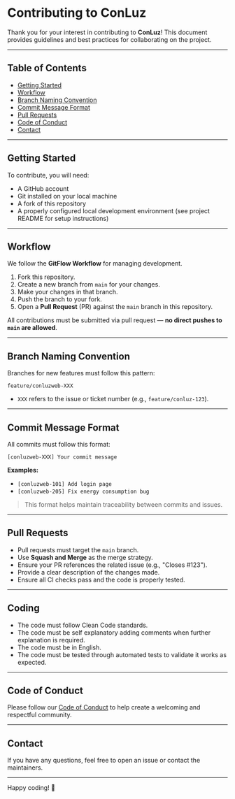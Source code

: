 # Contributing to ConLuz

Thank you for your interest in contributing to **ConLuz**! This document provides guidelines and best practices for collaborating on the project.

---

## Table of Contents

- [Getting Started](#getting-started)
- [Workflow](#workflow)
- [Branch Naming Convention](#branch-naming-convention)
- [Commit Message Format](#commit-message-format)
- [Pull Requests](#pull-requests)
- [Code of Conduct](#code-of-conduct)
- [Contact](#contact)

---

## Getting Started

To contribute, you will need:

- A GitHub account
- Git installed on your local machine
- A fork of this repository
- A properly configured local development environment (see project README for setup instructions)

---

## Workflow

We follow the **GitFlow Workflow** for managing development.

1. Fork this repository.
2. Create a new branch from `main` for your changes.
3. Make your changes in that branch.
4. Push the branch to your fork.
5. Open a **Pull Request** (PR) against the `main` branch in this repository.

All contributions must be submitted via pull request — **no direct pushes to `main` are allowed**.

---

## Branch Naming Convention

Branches for new features must follow this pattern:

```
feature/conluzweb-XXX
```

- `XXX` refers to the issue or ticket number (e.g., `feature/conluz-123`).

---

## Commit Message Format

All commits must follow this format:

```
[conluzweb-XXX] Your commit message
```

**Examples:**

- `[conluzweb-101] Add login page`
- `[conluzweb-205] Fix energy consumption bug`

> This format helps maintain traceability between commits and issues.

---

## Pull Requests

- Pull requests must target the `main` branch.
- Use **Squash and Merge** as the merge strategy.
- Ensure your PR references the related issue (e.g., "Closes #123").
- Provide a clear description of the changes made.
- Ensure all CI checks pass and the code is properly tested.

---

## Coding

- The code must follow Clean Code standards.
- The code must be self explanatory adding comments when further explanation is required.
- The code must be in English.
- The code must be tested through automated tests to validate it works as expected.

---

## Code of Conduct

Please follow our [Code of Conduct](CODE_OF_CONDUCT.md) to help create a welcoming and respectful community.

---

## Contact

If you have any questions, feel free to open an issue or contact the maintainers.

---

Happy coding! 🚀
